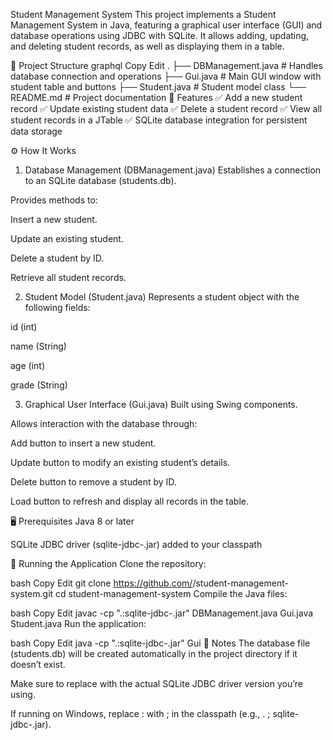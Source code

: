 Student Management System
This project implements a Student Management System in Java, featuring a graphical user interface (GUI) and database operations using JDBC with SQLite. It allows adding, updating, and deleting student records, as well as displaying them in a table.

📁 Project Structure
graphql
Copy
Edit
.
├── DBManagement.java    # Handles database connection and operations
├── Gui.java             # Main GUI window with student table and buttons
├── Student.java         # Student model class
└── README.md            # Project documentation
🚀 Features
✅ Add a new student record
✅ Update existing student data
✅ Delete a student record
✅ View all student records in a JTable
✅ SQLite database integration for persistent data storage

⚙️ How It Works
1. Database Management (DBManagement.java)
Establishes a connection to an SQLite database (students.db).

Provides methods to:

Insert a new student.

Update an existing student.

Delete a student by ID.

Retrieve all student records.

2. Student Model (Student.java)
Represents a student object with the following fields:

id (int)

name (String)

age (int)

grade (String)

3. Graphical User Interface (Gui.java)
Built using Swing components.

Allows interaction with the database through:

Add button to insert a new student.

Update button to modify an existing student’s details.

Delete button to remove a student by ID.

Load button to refresh and display all records in the table.

🖥️ Prerequisites
Java 8 or later

SQLite JDBC driver (sqlite-jdbc-<version>.jar) added to your classpath

🔧 Running the Application
Clone the repository:

bash
Copy
Edit
git clone https://github.com/<your-username>/student-management-system.git
cd student-management-system
Compile the Java files:

bash
Copy
Edit
javac -cp ".:sqlite-jdbc-<version>.jar" DBManagement.java Gui.java Student.java
Run the application:

bash
Copy
Edit
java -cp ".:sqlite-jdbc-<version>.jar" Gui
📝 Notes
The database file (students.db) will be created automatically in the project directory if it doesn’t exist.

Make sure to replace <version> with the actual SQLite JDBC driver version you’re using.

If running on Windows, replace : with ; in the classpath (e.g., . ; sqlite-jdbc-<version>.jar).
